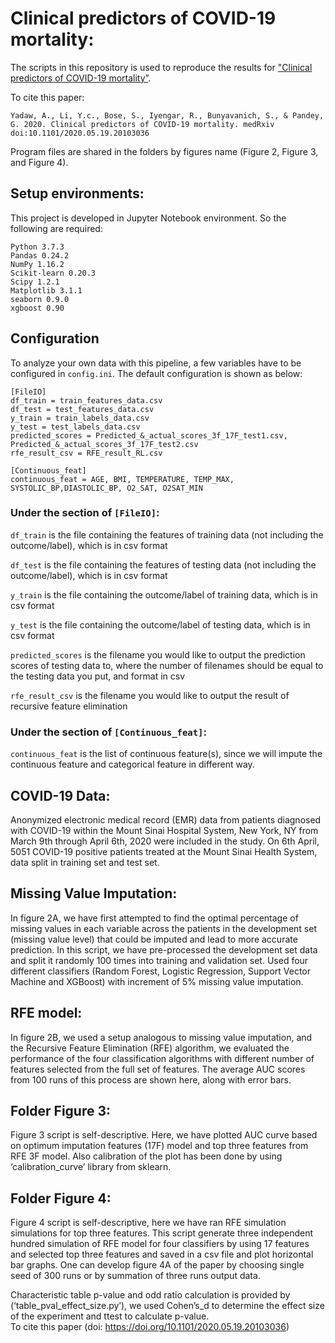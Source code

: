 # Clinical predictors of COVID-19 mortality:

The scripts in this repository is used to reproduce the results for ["Clinical predictors of COVID-19 mortality”](https://www.medrxiv.org/content/10.1101/2020.05.19.20103036v1). 

To cite this paper:
	
	Yadaw, A., Li, Y.c., Bose, S., Iyengar, R., Bunyavanich, S., & Pandey, G. 2020. Clinical predictors of COVID-19 mortality. medRxiv doi:10.1101/2020.05.19.20103036
	
Program files are shared in the folders by figures name (Figure 2, Figure 3, and Figure 4). 
    
## Setup environments: 
This project is developed in Jupyter Notebook environment. So the following are required:

	Python 3.7.3
	Pandas 0.24.2
	NumPy 1.16.2
	Scikit-learn 0.20.3
	Scipy 1.2.1
	Matplotlib 3.1.1
	seaborn 0.9.0
	xgboost 0.90
          
	  
## Configuration

To analyze your own data with this pipeline, a few variables have to be configured in `config.ini`. The default configuration is shown as below:

	[FileIO]
	df_train = train_features_data.csv
	df_test = test_features_data.csv
	y_train = train_labels_data.csv
	y_test = test_labels_data.csv
	predicted_scores = Predicted_&_actual_scores_3f_17F_test1.csv, Predicted_&_actual_scores_3f_17F_test2.csv
	rfe_result_csv = RFE_result_RL.csv

	[Continuous_feat]
	continuous_feat = AGE, BMI, TEMPERATURE, TEMP_MAX, SYSTOLIC_BP,DIASTOLIC_BP, O2_SAT, O2SAT_MIN

### Under the section of `[FileIO]`:

`df_train` is the file containing the features of training data (not including the outcome/label), which is in csv format

`df_test` is the file containing the features of testing data (not including the outcome/label), which is in csv format

`y_train` is the file containing the outcome/label of training data, which is in csv format

`y_test` is the file containing the outcome/label of testing data, which is in csv format

`predicted_scores` is the filename you would like to output the prediction scores of testing data to, where the number of filenames should be equal to the testing data you put, and format in csv

`rfe_result_csv` is the filename you would like to output the result of recursive feature elimination


### Under the section of `[Continuous_feat]`:

`continuous_feat` is the list of continuous feature(s), since we will impute the continuous feature and categorical feature in different way.

## COVID-19 Data: 

Anonymized electronic medical record (EMR) data from patients diagnosed with COVID-19 within the Mount Sinai Hospital System, 
New York, NY from March 9th through April 6th, 2020 were included in the study. On 6th April, 5051 COVID-19 positive patients 
treated at the Mount Sinai Health System, data split in training set and test set.

## Missing Value Imputation: 

In figure 2A, we have first attempted to find the optimal percentage of missing values in each variable across the patients in 
the development set (missing value level) that could be imputed and lead to more accurate prediction. In this script, we have 
pre-processed the development set data and split it randomly 100 times into training and validation set. Used four different 
classifiers (Random Forest, Logistic Regression, Support Vector Machine and XGBoost) with increment of 5% missing value imputation.
 
## RFE model: 

In figure 2B, we used a setup analogous to missing value imputation, and the Recursive Feature Elimination (RFE) algorithm, 
we evaluated the performance of the four classification algorithms with different number of features selected from the full
set of features. The average AUC scores from 100 runs of this process are shown here, along with error bars.
 
## Folder Figure 3: 

Figure 3 script is self-descriptive. Here, we have plotted AUC curve based on optimum imputation features (17F) model and 
top three features from RFE 3F model. Also calibration of the plot has been done by using ‘calibration_curve’ library from sklearn.
    
## Folder Figure 4: 

Figure 4 script is self-descriptive, here we have ran RFE simulation simulations for top three features. This script generate
three independent hundred simulation of RFE model for four classifiers by using 17 features and selected top three features and
saved in a csv file and plot horizontal bar graphs. One can develop figure 4A of the paper by choosing single seed of 300 runs 
or by summation of three runs output data.

Characteristic table p-value and odd ratio calculation is provided by (‘table_pval_effect_size.py’), we used Cohen’s_d to 
determine the effect size of the experiment and ttest to calculate p-value.  
To cite this paper (doi: https://doi.org/10.1101/2020.05.19.20103036)
